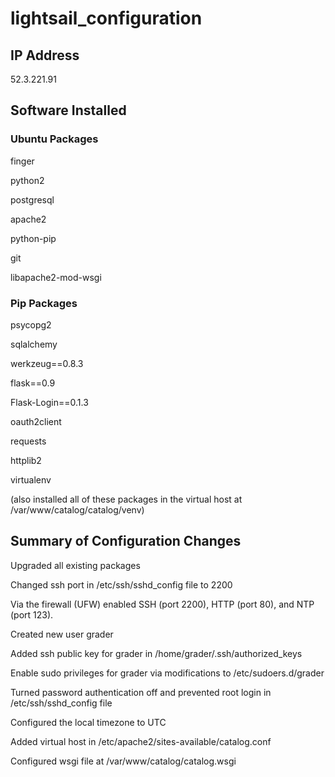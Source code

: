 # lightsail_configuration


## IP Address
52.3.221.91


## Software Installed

### Ubuntu Packages
finger

python2

postgresql

apache2

python-pip

git

libapache2-mod-wsgi

### Pip Packages
psycopg2

sqlalchemy

werkzeug==0.8.3

flask==0.9

Flask-Login==0.1.3

oauth2client

requests

httplib2

virtualenv

(also installed all of these packages in the virtual host at /var/www/catalog/catalog/venv)


## Summary of Configuration Changes
Upgraded all existing packages

Changed ssh port in /etc/ssh/sshd_config file to 2200

Via the firewall (UFW) enabled SSH (port 2200), HTTP (port 80), and NTP (port 123).

Created new user grader

Added ssh public key for grader in /home/grader/.ssh/authorized_keys

Enable sudo privileges for grader via modifications to /etc/sudoers.d/grader

Turned password authentication off and prevented root login in /etc/ssh/sshd_config file

Configured the local timezone to UTC

Added virtual host in /etc/apache2/sites-available/catalog.conf

Configured wsgi file at /var/www/catalog/catalog.wsgi
